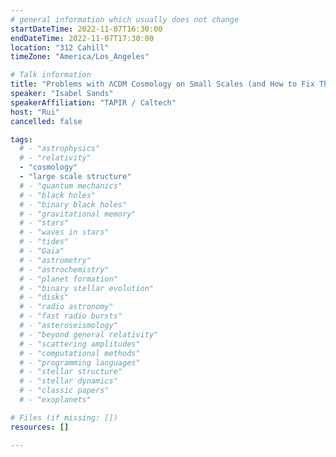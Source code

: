 ```yaml
---
# general information which usually does not change
startDateTime: 2022-11-07T16:30:00
endDateTime: 2022-11-07T17:30:00
location: "312 Cahill"
timeZone: "America/Los_Angeles"

# Talk information
title: "Problems with ΛCDM Cosmology on Small Scales (and How to Fix Them)"
speaker: "Isabel Sands"
speakerAffiliation: "TAPIR / Caltech"
host: "Rui"
cancelled: false

tags:
  # - "astrophysics"
  # - "relativity"
  - "cosmology"
  - "large scale structure"
  # - "quantum mechanics"
  # - "black holes"
  # - "binary black holes"
  # - "gravitational memory"
  # - "stars"
  # - "waves in stars"
  # - "tides"
  # - "Gaia"
  # - "astrometry"
  # - "astrochemistry"
  # - "planet formation"
  # - "binary stellar evolution"
  # - "disks"
  # - "radio astronomy"
  # - "fast radio bursts"
  # - "asteroseismology"
  # - "beyond general relativity"
  # - "scattering amplitudes"
  # - "computational methods"
  # - "programming languages"
  # - "stellar structure"
  # - "stellar dynamics"
  # - "classic papers"
  # - "exoplanets"

# Files (if missing: [])
resources: []

---
```



